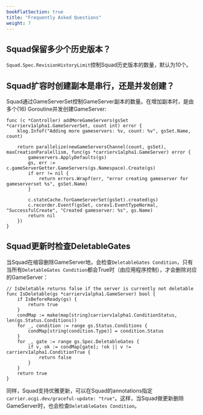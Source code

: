 ```yaml
---
bookFlatSection: true
title: "Frequently Asked Questions"
weight: 7
---
```


## Squad保留多少个历史版本？

`Squad.Spec.RevisionHistoryLimit`控制Squad历史版本的数量，默认为10个。

## Squad扩容时创建副本是串行，还是并发创建？

Squad通过GameServerSet控制GameServer副本的数量。在增加副本时，是由多个(16) Goroutine并发创建GameServer:

```golang
func (c *Controller) addMoreGameServers(gsSet *carrierv1alpha1.GameServerSet, count int) error {
	klog.Infof("Adding more gameservers: %v, count: %v", gsSet.Name, count)

	return parallelize(newGameServersChannel(count, gsSet), maxCreationParalellism, func(gs *carrierv1alpha1.GameServer) error {
		gameservers.ApplyDefaults(gs)
		gs, err := c.gameServerGetter.GameServers(gs.Namespace).Create(gs)
		if err != nil {
			return errors.Wrapf(err, "error creating gameserver for gameserverset %s", gsSet.Name)
		}

		c.stateCache.forGameServerSet(gsSet).created(gs)
		c.recorder.Eventf(gsSet, corev1.EventTypeNormal, "SuccessfulCreate", "Created gameserver: %s", gs.Name)
		return nil
	})
}
```

## Squad更新时检查DeletableGates

当Squad在缩容删除GameServer地，会检查`DeletableGates Condition`，只有当所有`DeletableGates Condition`都会True时（由应用程序控制），才会删除对应的GameServer：

```golang
// IsDeletable returns false if the server is currently not deletable
func IsDeletable(gs *carrierv1alpha1.GameServer) bool {
	if IsBeforeReady(gs) {
		return true
	}
	condMap := make(map[string]carrierv1alpha1.ConditionStatus, len(gs.Status.Conditions))
	for _, condition := range gs.Status.Conditions {
		condMap[string(condition.Type)] = condition.Status
	}
	for _, gate := range gs.Spec.DeletableGates {
		if v, ok := condMap[gate]; !ok || v != carrierv1alpha1.ConditionTrue {
			return false
		}
	}
	return true
}
```

同样，Squad支持优雅更新，可以在Squad的annotations指定`carrier.ocgi.dev/graceful-update: "true"`。这样，当Squad做更新删除GameServer时，也会检查`DeletableGates Condition`。
